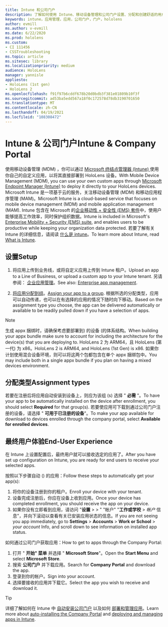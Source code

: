 ```yaml
---
title: Intune 和公司门户
description: 了解如何使用 Intune、移动设备管理和公司门户设置、分配和创建舒适的用户体验。
keywords: intune，应用管理，应用，公司门户，门户，hololens
author: evmill
ms.author: v-evmill
ms.date: 6/22/2020
ms.prod: hololens
ms.custom:
- CI 111456
- CSSTroubleshooting
ms.topic: article
ms.sitesec: library
ms.localizationpriority: medium
audience: HoloLens
manager: yannisle
appliesto:
- HoloLens (1st gen)
- HoloLens 2
ms.openlocfilehash: f91f97b6cddf678b20d0bdb3f381e01809b10f3f
ms.sourcegitcommit: ad53ba5edd567a18f0c172578d78db3190701650
ms.translationtype: MT
ms.contentlocale: zh-CN
ms.lasthandoff: 04/19/2021
ms.locfileid: "108308472"
---
```

# <a name="intune--company-portal"></a><span data-ttu-id="5b0af-104">Intune & 公司门户</span><span class="sxs-lookup"><span data-stu-id="5b0af-104">Intune & Company Portal</span></span>

<span data-ttu-id="5b0af-105">使用移动设备管理 (MDM) ，你可以通过 [Microsoft 终结点管理器 (Intune) ](https://docs.microsoft.com/intune/windows-holographic-for-business) 使用你自己的自定义应用，以将其直接部署到 HoloLens 设备。</span><span class="sxs-lookup"><span data-stu-id="5b0af-105">With Mobile Device Management (MDM), you can use your own custom apps through [Microsoft Endpoint Manager (Intune)](https://docs.microsoft.com/intune/windows-holographic-for-business) to deploy it directly to your HoloLens devices.</span></span> <span data-ttu-id="5b0af-106">Microsoft Intune 是一项基于云的服务，关注移动设备管理 (MDM) 和移动应用程序管理 (MAM)。</span><span class="sxs-lookup"><span data-stu-id="5b0af-106">Microsoft Intune is a cloud-based service that focuses on mobile device management (MDM) and mobile application management (MAM).</span></span> <span data-ttu-id="5b0af-107">Intune 包含在 Microsoft 的[企业移动性 + 安全性 (EMS) 套件](https://www.microsoft.com/microsoft-365/enterprise-mobility-security)中，使用户能够提高工作效率，同时保护组织数据。</span><span class="sxs-lookup"><span data-stu-id="5b0af-107">Intune is included in Microsoft's [Enterprise Mobility + Security (EMS) suite](https://www.microsoft.com/microsoft-365/enterprise-mobility-security), and enables users to be productive while keeping your organization data protected.</span></span> <span data-ttu-id="5b0af-108">若要了解有关 Intune 的详细信息，请阅读 [什么是 intune](https://docs.microsoft.com/mem/intune/fundamentals/what-is-intune)。</span><span class="sxs-lookup"><span data-stu-id="5b0af-108">To learn more about Intune, read [What is Intune](https://docs.microsoft.com/mem/intune/fundamentals/what-is-intune).</span></span>

## <a name="setup"></a><span data-ttu-id="5b0af-109">设置</span><span class="sxs-lookup"><span data-stu-id="5b0af-109">Setup</span></span>

1. <span data-ttu-id="5b0af-110">将应用上传到业务线，或将自定义应用上传到 Intune 租户。</span><span class="sxs-lookup"><span data-stu-id="5b0af-110">Upload an app to a Line of Business, or upload a custom app to your Intune tenant.</span></span> <span data-ttu-id="5b0af-111">另请参阅： [企业应用管理](https://docs.microsoft.com/windows/client-management/mdm/enterprise-app-management)。</span><span class="sxs-lookup"><span data-stu-id="5b0af-111">See also: [Enterprise app management](https://docs.microsoft.com/windows/client-management/mdm/enterprise-app-management).</span></span>

2. <span data-ttu-id="5b0af-112">[将应用分配到组](https://docs.microsoft.com/mem/intune/apps/apps-deploy)。</span><span class="sxs-lookup"><span data-stu-id="5b0af-112">[Assign your app to a group](https://docs.microsoft.com/mem/intune/apps/apps-deploy).</span></span> <span data-ttu-id="5b0af-113">根据所选的分配类型，应用可以自动传递，也可以在有选择的应用的情况下随时向下移动。</span><span class="sxs-lookup"><span data-stu-id="5b0af-113">Based on the assignment type you choose, the app can be delivered automatically or available to be readily pulled down if you have a selection of apps.</span></span>

> [!NOTE]
> <span data-ttu-id="5b0af-114">生成 appx 捆绑时，请确保考虑要部署到) 的设备 (的体系结构。</span><span class="sxs-lookup"><span data-stu-id="5b0af-114">When building your appx bundle make sure to account for including the architecture for the device(s) that you are deploying to.</span></span> <span data-ttu-id="5b0af-115">HoloLens 2 为 ARM64，且 HoloLens (第一代) 为 x86。</span><span class="sxs-lookup"><span data-stu-id="5b0af-115">HoloLens 2 is ARM64, and HoloLens (1st Gen) is x86.</span></span> <span data-ttu-id="5b0af-116">如果你计划使用混合设备环境，则可以将这两个包都包含在单个 appx 捆绑包中。</span><span class="sxs-lookup"><span data-stu-id="5b0af-116">You may include both in a single appx bundle if you plan on having a mixed devices environment.</span></span>

## <a name="assignment-types"></a><span data-ttu-id="5b0af-117">分配类型</span><span class="sxs-lookup"><span data-stu-id="5b0af-117">Assignment types</span></span>

<span data-ttu-id="5b0af-118">若要在注册后将应用自动安装到设备上，则应为该组 (s) 选择 " **必需** "。</span><span class="sxs-lookup"><span data-stu-id="5b0af-118">To have your app to be automatically installed on the device after enrollment, you should select **Required** for that group(s).</span></span>
<span data-ttu-id="5b0af-119">若要使应用可下载到通过公司门户注册的设备，请选择 " **可用于已注册的设备**"。</span><span class="sxs-lookup"><span data-stu-id="5b0af-119">To make your app available for download to devices enrolled through the company portal, select **Available for enrolled devices**.</span></span>

## <a name="end-user-experience"></a><span data-ttu-id="5b0af-120">最终用户体验</span><span class="sxs-lookup"><span data-stu-id="5b0af-120">End-User Experience</span></span>

<span data-ttu-id="5b0af-121">在 Intune 上设置配置后，最终用户就可以接收选定的应用了。</span><span class="sxs-lookup"><span data-stu-id="5b0af-121">After you have set up configuration on Intune, you are ready for end users to receive your selected apps.</span></span>

<span data-ttu-id="5b0af-122">按照以下步骤自动 () 的应用：</span><span class="sxs-lookup"><span data-stu-id="5b0af-122">Follow these steps to automatically get your app(s):</span></span>

1. <span data-ttu-id="5b0af-123">将你的设备注册到你的租户。</span><span class="sxs-lookup"><span data-stu-id="5b0af-123">Enroll your device with your tenant.</span></span>
2. <span data-ttu-id="5b0af-124">设备完成注册后，你应在设备上收到应用。</span><span class="sxs-lookup"><span data-stu-id="5b0af-124">Once your device has completed enrollment, you should receive the app on your device.</span></span>
3. <span data-ttu-id="5b0af-125">如果你没有立即看到应用，请访问 "**设置**  >    >  " "帐户" "**工作或学校**  >  *帐户* 信息"，并向下滚动以查看有关已安装应用状态的信息。</span><span class="sxs-lookup"><span data-stu-id="5b0af-125">If you are not seeing you app immediately, go to **Settings** > **Accounts** > **Work or School** > *your account* Info, and scroll down to see information on installed app status.</span></span>

<span data-ttu-id="5b0af-126">如何通过公司门户获取应用：</span><span class="sxs-lookup"><span data-stu-id="5b0af-126">How to get to apps through the Company Portal:</span></span>

1. <span data-ttu-id="5b0af-127">打开 " **开始" 菜单** 并选择 " **Microsoft Store**"。</span><span class="sxs-lookup"><span data-stu-id="5b0af-127">Open the **Start Menu** and select **Microsoft Store**.</span></span>
2. <span data-ttu-id="5b0af-128">搜索 **公司门户** 并下载应用。</span><span class="sxs-lookup"><span data-stu-id="5b0af-128">Search for **Company Portal** and download the app.</span></span>
3. <span data-ttu-id="5b0af-129">登录到你的帐户。</span><span class="sxs-lookup"><span data-stu-id="5b0af-129">Sign into your account.</span></span>
4. <span data-ttu-id="5b0af-130">选择要接收的应用并下载它。</span><span class="sxs-lookup"><span data-stu-id="5b0af-130">Select the app you wish to receive and download it.</span></span>

> [!Tip]
> <span data-ttu-id="5b0af-131">详细了解如何在 Intune 中 [自动安装公司门户](https://docs.microsoft.com/mem/intune/apps/company-portal-app) 以及如何 [部署和管理应用](https://docs.microsoft.com/mem/intune/fundamentals/windows-holographic-for-business#deploy-and-manage-apps)。</span><span class="sxs-lookup"><span data-stu-id="5b0af-131">Learn more about [auto-installing the Company Portal](https://docs.microsoft.com/mem/intune/apps/company-portal-app) and [deploying and managing apps in Intune](https://docs.microsoft.com/mem/intune/fundamentals/windows-holographic-for-business#deploy-and-manage-apps).</span></span>
